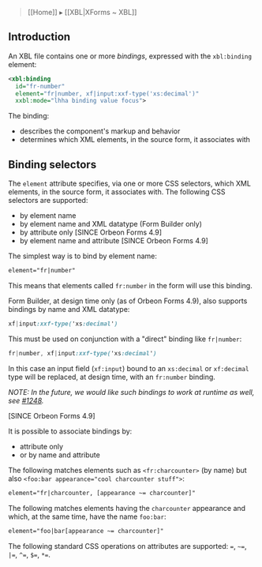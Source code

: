 > [[Home]] ▸ [[XBL|XForms ~ XBL]]

## Introduction

An XBL file contains one or more *bindings*, expressed with the `xbl:binding` element:

```xml
<xbl:binding
  id="fr-number"
  element="fr|number, xf|input:xxf-type('xs:decimal')"
  xxbl:mode="lhha binding value focus">
```

The binding:

- describes the component's markup and behavior
- determines which XML elements, in the source form, it associates with

## Binding selectors

The `element` attribute specifies, via one or more CSS selectors, which XML elements, in the source form, it associates with. The following CSS selectors are supported:

- by element name
- by element name and XML datatype (Form Builder only)
- by attribute only [SINCE Orbeon Forms 4.9]
- by element name and attribute [SINCE Orbeon Forms 4.9]

The simplest way is to bind by element name:

```xml
element="fr|number"
```

This means that elements called `fr:number` in the form will use this binding.

Form Builder, at design time only (as of Orbeon Forms 4.9), also supports bindings by name and XML datatype:

```css
xf|input:xxf-type('xs:decimal')
```

This must be used on conjunction with a "direct" binding like `fr|number`:

```css
fr|number, xf|input:xxf-type('xs:decimal')
```

In this case an input field (`xf:input`) bound to an `xs:decimal` or `xf:decimal` type will be replaced, at design time, with an `fr:number` binding.

*NOTE: In the future, we would like such bindings to work at runtime as well, see [#1248](https://github.com/orbeon/orbeon-forms/issues/1248).*

[SINCE Orbeon Forms 4.9]

It is possible to associate bindings by:

- attribute only
- or by name and attribute

The following matches elements such as `<fr:charcounter>` (by name) but also `<foo:bar appearance="cool charcounter stuff">`:

```xml
element="fr|charcounter, [appearance ~= charcounter]"
```

The following matches elements having the `charcounter` appearance and which, at the same time, have the name `foo:bar`:

```xml
element="foo|bar[appearance ~= charcounter]"
```

The following standard CSS operations on attributes are supported: `=`, `~=`, `|=`, `^=`, `$=`, `*=`.